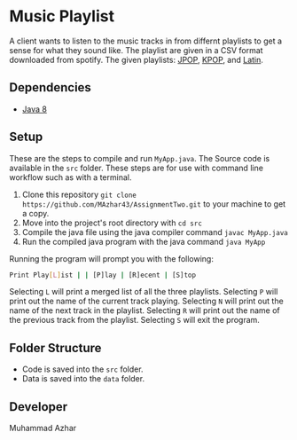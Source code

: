 # Music Playlist

A client wants to listen to the music tracks in from differnt playlists to get a sense for what they sound like. The playlist are given in a CSV format downloaded from spotify. The given playlists: [JPOP](https://open.spotify.com/playlist/3a8sD1YogCRwItfuUBoWtv), [KPOP](https://open.spotify.com/playlist/7MilJ9i1Fo38oLVRTxbjUo), and [Latin](https://open.spotify.com/playlist/37i9dQZF1DWVcbzTgVpNRm).

## Dependencies

* [Java 8](https://docs.oracle.com/javase/8/docs/api/index.html)


## Setup

These are the steps to compile and run `MyApp.java`. 
The Source code is available in the `src` folder.
These steps are for use with command line workflow such as with a terminal.

1. Clone this repository `git clone https://github.com/MAzhar43/AssignmentTwo.git` to your machine to get a copy.
2. Move into the project's root directory with `cd src`
3. Compile the java file using the java compiler command `javac MyApp.java`
4. Run the compiled java program with the java command `java MyApp`

Running the program will prompt you with the following:

```bash
Print Play[L]ist | | [P]lay | [R]ecent | [S]top
```

Selecting `L` will print a merged list of all the three playlists.
Selecting `P` will print out the name of the current track playing.
Selecting `N` will print out the name of the next track in the playlist.
Selecting `R` will print out the name of the previous track from the playlist.
Selecting `S` will exit the program.

## Folder Structure 

* Code is saved into the `src` folder.
* Data is saved into the `data` folder.

## Developer

Muhammad Azhar
